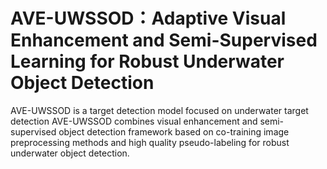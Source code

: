# AVE-UWSSOD：Adaptive Visual Enhancement and Semi-Supervised Learning for Robust Underwater Object Detection
AVE-UWSSOD is a target detection model focused on underwater target detection
AVE-UWSSOD combines visual enhancement and semi-supervised object detection framework based on co-training image preprocessing methods and high quality pseudo-labeling for robust underwater object detection.
